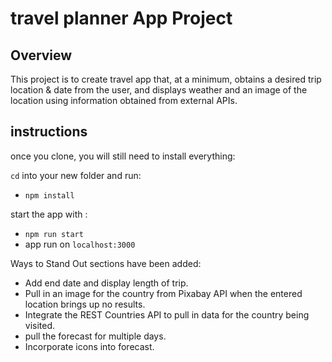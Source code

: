 # travel planner App Project

## Overview

This project is to create travel app that, at a minimum, obtains a desired trip location & date from the user, and displays weather and an image of the location using information obtained from external APIs.

## instructions

once you clone, you will still need to install everything:

`cd` into your new folder and run:

- `npm install`

start the app with :

- `npm run start`
- app run on `localhost:3000`


Ways to Stand Out sections have been added:

- Add end date and display length of trip.
- Pull in an image for the country from Pixabay API when the entered location brings up no results.
- Integrate the REST Countries API to pull in data for the country being visited.
- pull the forecast for multiple days.
- Incorporate icons into forecast.
